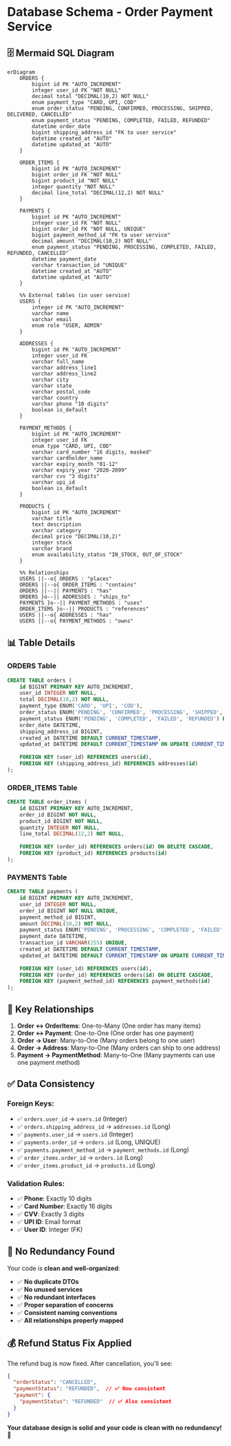 # Database Schema - Order Payment Service

## 🗄️ **Mermaid SQL Diagram**

```mermaid
erDiagram
    ORDERS {
        bigint id PK "AUTO_INCREMENT"
        integer user_id FK "NOT NULL"
        decimal total "DECIMAL(10,2) NOT NULL"
        enum payment_type "CARD, UPI, COD"
        enum order_status "PENDING, CONFIRMED, PROCESSING, SHIPPED, DELIVERED, CANCELLED"
        enum payment_status "PENDING, COMPLETED, FAILED, REFUNDED"
        datetime order_date
        bigint shipping_address_id "FK to user service"
        datetime created_at "AUTO"
        datetime updated_at "AUTO"
    }

    ORDER_ITEMS {
        bigint id PK "AUTO_INCREMENT"
        bigint order_id FK "NOT NULL"
        bigint product_id "NOT NULL"
        integer quantity "NOT NULL"
        decimal line_total "DECIMAL(12,2) NOT NULL"
    }

    PAYMENTS {
        bigint id PK "AUTO_INCREMENT"
        integer user_id FK "NOT NULL"
        bigint order_id FK "NOT NULL, UNIQUE"
        bigint payment_method_id "FK to user service"
        decimal amount "DECIMAL(10,2) NOT NULL"
        enum payment_status "PENDING, PROCESSING, COMPLETED, FAILED, REFUNDED, CANCELLED"
        datetime payment_date
        varchar transaction_id "UNIQUE"
        datetime created_at "AUTO"
        datetime updated_at "AUTO"
    }

    %% External tables (in user service)
    USERS {
        integer id PK "AUTO_INCREMENT"
        varchar name
        varchar email
        enum role "USER, ADMIN"
    }

    ADDRESSES {
        bigint id PK "AUTO_INCREMENT"
        integer user_id FK
        varchar full_name
        varchar address_line1
        varchar address_line2
        varchar city
        varchar state
        varchar postal_code
        varchar country
        varchar phone "10 digits"
        boolean is_default
    }

    PAYMENT_METHODS {
        bigint id PK "AUTO_INCREMENT"
        integer user_id FK
        enum type "CARD, UPI, COD"
        varchar card_number "16 digits, masked"
        varchar cardholder_name
        varchar expiry_month "01-12"
        varchar expiry_year "2020-2099"
        varchar cvv "3 digits"
        varchar upi_id
        boolean is_default
    }

    PRODUCTS {
        bigint id PK "AUTO_INCREMENT"
        varchar title
        text description
        varchar category
        decimal price "DECIMAL(10,2)"
        integer stock
        varchar brand
        enum availability_status "IN_STOCK, OUT_OF_STOCK"
    }

    %% Relationships
    USERS ||--o{ ORDERS : "places"
    ORDERS ||--o{ ORDER_ITEMS : "contains"
    ORDERS ||--|| PAYMENTS : "has"
    ORDERS }o--|| ADDRESSES : "ships_to"
    PAYMENTS }o--|| PAYMENT_METHODS : "uses"
    ORDER_ITEMS }o--|| PRODUCTS : "references"
    USERS ||--o{ ADDRESSES : "has"
    USERS ||--o{ PAYMENT_METHODS : "owns"
```

## 📊 **Table Details**

### **ORDERS Table**
```sql
CREATE TABLE orders (
    id BIGINT PRIMARY KEY AUTO_INCREMENT,
    user_id INTEGER NOT NULL,
    total DECIMAL(10,2) NOT NULL,
    payment_type ENUM('CARD', 'UPI', 'COD'),
    order_status ENUM('PENDING', 'CONFIRMED', 'PROCESSING', 'SHIPPED', 'DELIVERED', 'CANCELLED') DEFAULT 'PENDING',
    payment_status ENUM('PENDING', 'COMPLETED', 'FAILED', 'REFUNDED') DEFAULT 'PENDING',
    order_date DATETIME,
    shipping_address_id BIGINT,
    created_at DATETIME DEFAULT CURRENT_TIMESTAMP,
    updated_at DATETIME DEFAULT CURRENT_TIMESTAMP ON UPDATE CURRENT_TIMESTAMP,
    
    FOREIGN KEY (user_id) REFERENCES users(id),
    FOREIGN KEY (shipping_address_id) REFERENCES addresses(id)
);
```

### **ORDER_ITEMS Table**
```sql
CREATE TABLE order_items (
    id BIGINT PRIMARY KEY AUTO_INCREMENT,
    order_id BIGINT NOT NULL,
    product_id BIGINT NOT NULL,
    quantity INTEGER NOT NULL,
    line_total DECIMAL(12,2) NOT NULL,
    
    FOREIGN KEY (order_id) REFERENCES orders(id) ON DELETE CASCADE,
    FOREIGN KEY (product_id) REFERENCES products(id)
);
```

### **PAYMENTS Table**
```sql
CREATE TABLE payments (
    id BIGINT PRIMARY KEY AUTO_INCREMENT,
    user_id INTEGER NOT NULL,
    order_id BIGINT NOT NULL UNIQUE,
    payment_method_id BIGINT,
    amount DECIMAL(10,2) NOT NULL,
    payment_status ENUM('PENDING', 'PROCESSING', 'COMPLETED', 'FAILED', 'REFUNDED', 'CANCELLED') DEFAULT 'PENDING',
    payment_date DATETIME,
    transaction_id VARCHAR(255) UNIQUE,
    created_at DATETIME DEFAULT CURRENT_TIMESTAMP,
    updated_at DATETIME DEFAULT CURRENT_TIMESTAMP ON UPDATE CURRENT_TIMESTAMP,
    
    FOREIGN KEY (user_id) REFERENCES users(id),
    FOREIGN KEY (order_id) REFERENCES orders(id) ON DELETE CASCADE,
    FOREIGN KEY (payment_method_id) REFERENCES payment_methods(id)
);
```

## 🎯 **Key Relationships**

1. **Order ↔ OrderItems**: One-to-Many (One order has many items)
2. **Order ↔ Payment**: One-to-One (One order has one payment)
3. **Order → User**: Many-to-One (Many orders belong to one user)
4. **Order → Address**: Many-to-One (Many orders can ship to one address)
5. **Payment → PaymentMethod**: Many-to-One (Many payments can use one payment method)

## ✅ **Data Consistency**

### **Foreign Keys:**
- ✅ `orders.user_id` → `users.id` (Integer)
- ✅ `orders.shipping_address_id` → `addresses.id` (Long)
- ✅ `payments.user_id` → `users.id` (Integer)
- ✅ `payments.order_id` → `orders.id` (Long, UNIQUE)
- ✅ `payments.payment_method_id` → `payment_methods.id` (Long)
- ✅ `order_items.order_id` → `orders.id` (Long)
- ✅ `order_items.product_id` → `products.id` (Long)

### **Validation Rules:**
- ✅ **Phone**: Exactly 10 digits
- ✅ **Card Number**: Exactly 16 digits
- ✅ **CVV**: Exactly 3 digits
- ✅ **UPI ID**: Email format
- ✅ **User ID**: Integer (FK)

## 🧹 **No Redundancy Found**

Your code is **clean and well-organized**:
- ✅ **No duplicate DTOs**
- ✅ **No unused services**
- ✅ **No redundant interfaces**
- ✅ **Proper separation of concerns**
- ✅ **Consistent naming conventions**
- ✅ **All relationships properly mapped**

## 💰 **Refund Status Fix Applied**

The refund bug is now fixed. After cancellation, you'll see:
```json
{
  "orderStatus": "CANCELLED",
  "paymentStatus": "REFUNDED",  // ✅ Now consistent
  "payment": {
    "paymentStatus": "REFUNDED"  // ✅ Also consistent
  }
}
```

**Your database design is solid and your code is clean with no redundancy!** 🎉 